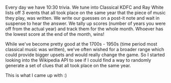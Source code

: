Every day we have 10:30 trivia.
We tune into Classical KDFC and Ray White lists off 3 events that all took place on the same year that the piece of music they play, was written. We write our guesses on a post-it note and wait in suspense to hear the answer. We tally up scores (number of years you were off from the actual year) and track them for the whole month. Whoever has the lowest score at the end of the month, wins!

While we've become pretty good at the 1700s - 1950s (time period most classical music was written), we've often wished for a broader range which could provide bigger upsets and would really change the game.
So I started looking into the Wikipedia API to see if I could find a way to randomly generate a set of clues that all took place on the same year. 

This is what I came up with :)
